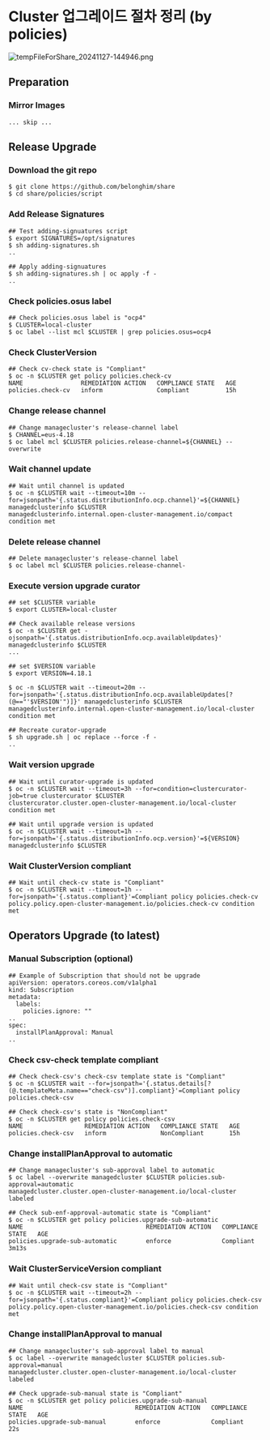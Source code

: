 # Cluster 업그레이드 절차 정리 (by policies)

![tempFileForShare_20241127-144946.png](https://github.com/user-attachments/assets/6d1d3f30-12e7-42df-88cf-add96596ad7a)

## Preparation

### Mirror Images
```
... skip ...
```


## Release Upgrade

### Download the git repo
```
$ git clone https://github.com/belonghim/share
$ cd share/policies/script

```

### Add Release Signatures
```
## Test adding-signuatures script
$ export SIGNATURES=/opt/signatures
$ sh adding-signatures.sh
..

## Apply adding-signuatures
$ sh adding-signatures.sh | oc apply -f -
..

```

### Check policies.osus label
```
## Check policies.osus label is "ocp4"
$ CLUSTER=local-cluster
$ oc label --list mcl $CLUSTER | grep policies.osus=ocp4

```

### Check ClusterVersion
```
## Check cv-check state is "Compliant"
$ oc -n $CLUSTER get policy policies.check-cv
NAME                REMEDIATION ACTION   COMPLIANCE STATE   AGE
policies.check-cv   inform               Compliant          15h

```

### Change release channel
```
## Change managecluster's release-channel label
$ CHANNEL=eus-4.18
$ oc label mcl $CLUSTER policies.release-channel=${CHANNEL} --overwrite

```

### Wait channel update
```
## Wait until channel is updated
$ oc -n $CLUSTER wait --timeout=10m --for=jsonpath='{.status.distributionInfo.ocp.channel}'=${CHANNEL} managedclusterinfo $CLUSTER
managedclusterinfo.internal.open-cluster-management.io/compact condition met

```

### Delete release channel
```
## Delete managecluster's release-channel label
$ oc label mcl $CLUSTER policies.release-channel-

```

### Execute version upgrade curator
```
## set $CLUSTER variable
$ export CLUSTER=local-cluster

## Check available release versions
$ oc -n $CLUSTER get -ojsonpath='{.status.distributionInfo.ocp.availableUpdates}' managedclusterinfo $CLUSTER
...

## set $VERSION variable
$ export VERSION=4.18.1

$ oc -n $CLUSTER wait --timeout=20m --for=jsonpath='{.status.distributionInfo.ocp.availableUpdates[?(@=="'$VERSION'")]}' managedclusterinfo $CLUSTER
managedclusterinfo.internal.open-cluster-management.io/local-cluster condition met

## Recreate curator-upgrade
$ sh upgrade.sh | oc replace --force -f -
..

```

### Wait version upgrade
```
## Wait until curator-upgrade is updated
$ oc -n $CLUSTER wait --timeout=3h --for=condition=clustercurator-job=true clustercurator $CLUSTER
clustercurator.cluster.open-cluster-management.io/local-cluster condition met

## Wait until upgrade version is updated
$ oc -n $CLUSTER wait --timeout=1h --for=jsonpath='{.status.distributionInfo.ocp.version}'=${VERSION} managedclusterinfo $CLUSTER

```

### Wait ClusterVersion compliant
```
## Wait until check-cv state is "Compliant"
$ oc -n $CLUSTER wait --timeout=1h --for=jsonpath='{.status.compliant}'=Compliant policy policies.check-cv
policy.policy.open-cluster-management.io/policies.check-cv condition met

```


## Operators Upgrade (to latest)

### Manual Subscription (optional)
```
## Example of Subscription that should not be upgrade
apiVersion: operators.coreos.com/v1alpha1
kind: Subscription
metadata:
  labels:
    policies.ignore: ""
..
spec:
  installPlanApproval: Manual
..

```

### Check csv-check template compliant
```
## Check check-csv's check-csv template state is "Compliant"
$ oc -n $CLUSTER wait --for=jsonpath='{.status.details[?(@.templateMeta.name=="check-csv")].compliant}'=Compliant policy policies.check-csv

## Check check-csv's state is "NonCompliant"
$ oc -n $CLUSTER get policy policies.check-csv
NAME                 REMEDIATION ACTION   COMPLIANCE STATE   AGE
policies.check-csv   inform               NonCompliant       15h

```

### Change installPlanApproval to automatic
```
## Change managecluster's sub-approval label to automatic
$ oc label --overwrite managedcluster $CLUSTER policies.sub-approval=automatic
managedcluster.cluster.open-cluster-management.io/local-cluster labeled

## Check sub-enf-approval-automatic state is "Compliant"
$ oc -n $CLUSTER get policy policies.upgrade-sub-automatic
NAME                                  REMEDIATION ACTION   COMPLIANCE STATE   AGE
policies.upgrade-sub-automatic        enforce              Compliant          3m13s

```

### Wait ClusterServiceVersion compliant
```
## Wait until check-csv state is "Compliant"
$ oc -n $CLUSTER wait --timeout=2h --for=jsonpath='{.status.compliant}'=Compliant policy policies.check-csv
policy.policy.open-cluster-management.io/policies.check-csv condition met

```

### Change installPlanApproval to manual
```
## Change managecluster's sub-approval label to manual
$ oc label --overwrite managedcluster $CLUSTER policies.sub-approval=manual
managedcluster.cluster.open-cluster-management.io/local-cluster labeled

## Check upgrade-sub-manual state is "Compliant"
$ oc -n $CLUSTER get policy policies.upgrade-sub-manual
NAME                               REMEDIATION ACTION   COMPLIANCE STATE   AGE
policies.upgrade-sub-manual        enforce              Compliant          22s

```
